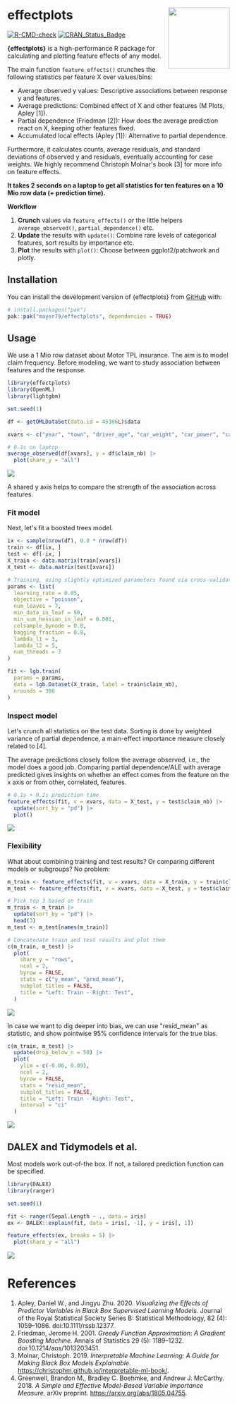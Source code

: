 # effectplots <img src="man/figures/logo.png" align="right" height="139" alt="" />

<!-- badges: start -->

[![R-CMD-check](https://github.com/mayer79/effectplots/actions/workflows/R-CMD-check.yaml/badge.svg)](https://github.com/mayer79/effectplots/actions/workflows/R-CMD-check.yaml)
[![CRAN_Status_Badge](https://www.r-pkg.org/badges/version/effectplots)](https://cran.r-project.org/package=effectplots)

<!-- badges: end -->

**{effectplots}** is a high-performance R package for calculating and plotting feature effects of any model.

The main function `feature_effects()` crunches the following statistics per feature X over values/bins:

- Average observed y values: Descriptive associations between response y and features.
- Average predictions: Combined effect of X and other features (M Plots, Apley [1]).
- Partial dependence (Friedman [2]): How does the average prediction react on X, keeping other features fixed.
- Accumulated local effects (Apley [1]): Alternative to partial dependence.

Furthermore, it calculates counts, average residuals, and standard deviations of observed y and residuals, eventually accounting for case weights. We highly recommend Christoph Molnar's book [3] for more info on feature effects.

**It takes 2 seconds on a laptop to get all statistics for ten features on a 10 Mio row data (+ prediction time).**

**Workflow**

1. **Crunch** values via `feature_effects()` or the little helpers `average_observed()`, `partial_dependence()` etc.
2. **Update** the results with `update()`: Combine rare levels of categorical features, sort results by importance etc.
3. **Plot** the results with `plot()`: Choose between ggplot2/patchwork and plotly.

## Installation

You can install the development version of {effectplots} from [GitHub](https://github.com/) with:

``` r
# install.packages("pak")
pak::pak("mayer79/effectplots", dependencies = TRUE)
```

## Usage

We use a 1 Mio row dataset about Motor TPL insurance. The aim is to model claim frequency. Before modeling, we want to study association between features and the response.

``` r
library(effectplots)
library(OpenML)
library(lightgbm)

set.seed(1)

df <- getOMLDataSet(data.id = 45106L)$data

xvars <- c("year", "town", "driver_age", "car_weight", "car_power", "car_age")

# 0.1s on laptop
average_observed(df[xvars], y = df$claim_nb) |>
  plot(share_y = "all")
```

![](man/figures/avg_obs.svg)

A shared y axis helps to compare the strength of the association across features.

### Fit model

Next, let's fit a boosted trees model.

```r
ix <- sample(nrow(df), 0.8 * nrow(df))
train <- df[ix, ]
test <- df[-ix, ]
X_train <- data.matrix(train[xvars])
X_test <- data.matrix(test[xvars])

# Training, using slightly optimized parameters found via cross-validation
params <- list(
  learning_rate = 0.05,
  objective = "poisson",
  num_leaves = 7,
  min_data_in_leaf = 50,
  min_sum_hessian_in_leaf = 0.001,
  colsample_bynode = 0.8,
  bagging_fraction = 0.8,
  lambda_l1 = 3,
  lambda_l2 = 5,
  num_threads = 7
)

fit <- lgb.train(
  params = params,
  data = lgb.Dataset(X_train, label = train$claim_nb),
  nrounds = 300
)
```

### Inspect model

Let's crunch all statistics on the test data. Sorting is done by weighted variance of partial dependence, a main-effect importance measure closely related to [4].

The average predictions closely follow the average observed, i.e., the model does a good job. Comparing partial dependence/ALE with average predicted gives insights on whether an effect comes from the feature on the x axis or from other, correlated, features.

```r
# 0.1s + 0.2s prediction time
feature_effects(fit, v = xvars, data = X_test, y = test$claim_nb) |>
  update(sort_by = "pd") |> 
  plot()
```

![](man/figures/feature_effects.svg)


### Flexibility

What about combining training and test results? Or comparing different models or subgroups? No problem:

```r
m_train <- feature_effects(fit, v = xvars, data = X_train, y = train$claim_nb)
m_test <- feature_effects(fit, v = xvars, data = X_test, y = test$claim_nb)

# Pick top 3 based on train
m_train <- m_train |> 
  update(sort_by = "pd") |> 
  head(3)
m_test <- m_test[names(m_train)]

# Concatenate train and test results and plot them
c(m_train, m_test) |> 
  plot(
    share_y = "rows",
    ncol = 2,
    byrow = FALSE,
    stats = c("y_mean", "pred_mean"),
    subplot_titles = FALSE,
    title = "Left: Train - Right: Test",
  )
```

![](man/figures/train_test.svg)

In case we want to dig deeper into bias, we can use "resid_mean" as statistic, and show pointwise 95% confidence intervals for the true bias.

```r
c(m_train, m_test) |> 
  update(drop_below_n = 50) |> 
  plot(
    ylim = c(-0.06, 0.09),
    ncol = 2,
    byrow = FALSE,
    stats = "resid_mean",
    subplot_titles = FALSE,
    title = "Left: Train - Right: Test",
    interval = "ci"
  )
```

![](man/figures/bias.svg)

## DALEX and Tidymodels et al.

Most models work out-of-the box. If not, a tailored prediction function can be specified.

```r
library(DALEX)
library(ranger)

set.seed(1)

fit <- ranger(Sepal.Length ~ ., data = iris)
ex <- DALEX::explain(fit, data = iris[, -1], y = iris[, 1])

feature_effects(ex, breaks = 5) |> 
  plot(share_y = "all")
```

![](man/figures/dalex.svg)


# References

1. Apley, Daniel W., and Jingyu Zhu. 2020. *Visualizing the Effects of Predictor Variables in Black Box Supervised Learning Models.* Journal of the Royal Statistical Society Series B: Statistical Methodology, 82 (4): 1059–1086. doi:10.1111/rssb.12377.
2. Friedman, Jerome H. 2001. *Greedy Function Approximation: A Gradient Boosting Machine.* Annals of Statistics 29 (5): 1189–1232. doi:10.1214/aos/1013203451.
3. Molnar, Christoph. 2019. *Interpretable Machine Learning: A Guide for
Making Black Box Models Explainable*. <https://christophm.github.io/interpretable-ml-book/>.
4. Greenwell, Brandon M., Bradley C. Boehmke, and Andrew J. McCarthy. 2018.
*A Simple and Effective Model-Based Variable Importance Measure.* arXiv preprint. <https://arxiv.org/abs/1805.04755>.

